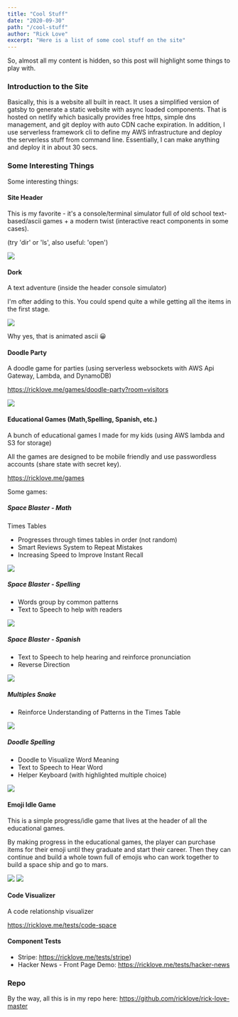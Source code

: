 ```yaml
---
title: "Cool Stuff"
date: "2020-09-30"
path: "/cool-stuff"
author: "Rick Love"
excerpt: "Here is a list of some cool stuff on the site"
---
```


So, almost all my content is hidden, so this post will highlight some things to play with.


### Introduction to the Site

Basically, this is a website all built in react. It uses a simplified version of gatsby to generate a static website with async loaded components. That is hosted on netlify which basically provides free https, simple dns management, and git deploy with auto CDN cache expiration. In addition, I use serverless framework cli to define my AWS infrastructure and deploy the serverless stuff from command line. Essentially, I can make anything and deploy it in about 30 secs.


### Some Interesting Things

Some interesting things:

#### Site Header

This is my favorite - it's a console/terminal simulator full of old school text-based/ascii games + a modern twist (interactive react components in some cases).

(try 'dir' or 'ls', also useful: 'open')

![](2020-09-30-console.png)

#### Dork

A text adventure (inside the header console simulator)

I'm ofter adding to this. You could spend quite a while getting all the items in the first stage.

![](2020-09-30-dork-intro.gif)

Why yes, that is animated ascii 😀

#### Doodle Party

A doodle game for parties (using serverless websockets with AWS Api Gateway, Lambda, and DynamoDB)

https://ricklove.me/games/doodle-party?room=visitors

![](2020-09-30-doodle-party.png)

#### Educational Games (Math,Spelling, Spanish, etc.)

A bunch of educational games I made for my kids (using AWS lambda and S3 for storage)

All the games are designed to be mobile friendly and use passwordless accounts (share state with secret key).

https://ricklove.me/games

Some games:

##### Space Blaster - Math

Times Tables 

- Progresses through times tables in order (not random)
- Smart Reviews System to Repeat Mistakes
- Increasing Speed to Improve Instant Recall

![](2020-09-30-space-blast-math.png)

##### Space Blaster - Spelling

- Words group by common patterns
- Text to Speech to help with readers

![](2020-09-30-space-blaster-spelling.png)

##### Space Blaster - Spanish

- Text to Speech to help hearing and reinforce pronunciation
- Reverse Direction

![](2020-09-30-space-blast-spanish.png)

##### Multiples Snake

- Reinforce Understanding of Patterns in the Times Table

![](2020-09-30-multiples-snake.png)

##### Doodle Spelling

- Doodle to Visualize Word Meaning
- Text to Speech to Hear Word
- Helper Keyboard (with highlighted multiple choice)

![](2020-09-30-doodle-spelling.png)


#### Emoji Idle Game

This is a simple progress/idle game that lives at the header of all the educational games.

By making progress in the educational games, the player can purchase items for their emoji until they graduate and start their career. Then they can continue and build a whole town full of emojis who can work together to build a space ship and go to mars.

![](2020-09-30-emoji-idle.png)
![](2020-09-30-emoji-idle-space-blast.png)


#### Code Visualizer

A code relationship visualizer

https://ricklove.me/tests/code-space

#### Component Tests

- Stripe: https://ricklove.me/tests/stripe)
- Hacker News - Front Page Demo: https://ricklove.me/tests/hacker-news


### Repo

By the way, all this is in my repo here: https://github.com/ricklove/rick-love-master